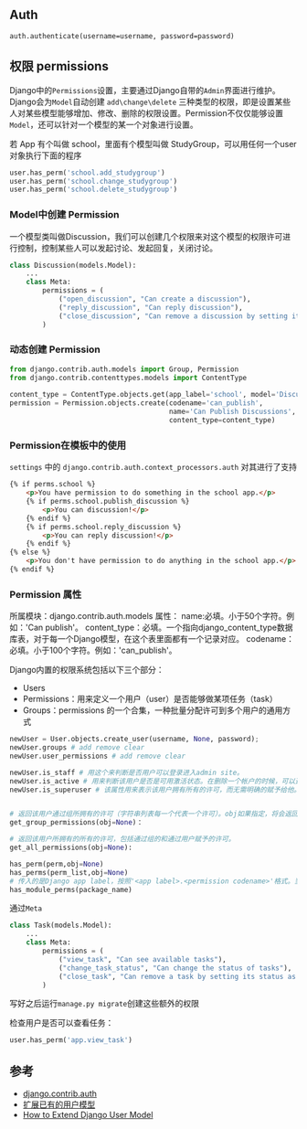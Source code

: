 ## Auth

`auth.authenticate(username=username, password=password)`

## 权限 permissions

Django中的`Permissions`设置，主要通过Django自带的`Admin`界面进行维护。Django会为`Model`自动创建 `add\change\delete` 三种类型的权限，即是设置某些人对某些模型能够增加、修改、删除的权限设置。Permission不仅仅能够设置`Model`，还可以针对一个模型的某一个对象进行设置。 

若 App 有个叫做 school，里面有个模型叫做 StudyGroup，可以用任何一个user对象执行下面的程序

```python
user.has_perm('school.add_studygroup')
user.has_perm('school.change_studygroup')
user.has_perm('school.delete_studygroup')
```

### Model中创建 Permission

一个模型类叫做Discussion，我们可以创建几个权限来对这个模型的权限许可进行控制，控制某些人可以发起讨论、发起回复，关闭讨论。

```python
class Discussion(models.Model):
    ...
    class Meta:
        permissions = (
            ("open_discussion", "Can create a discussion"),
            ("reply_discussion", "Can reply discussion"),
            ("close_discussion", "Can remove a discussion by setting its status as closed"),
        )
```

### 动态创建 Permission

```python
from django.contrib.auth.models import Group, Permission
from django.contrib.contenttypes.models import ContentType
 
content_type = ContentType.objects.get(app_label='school', model='Discussion')
permission = Permission.objects.create(codename='can_publish',
                                       name='Can Publish Discussions',
                                       content_type=content_type)
```

### Permission在模板中的使用
`settings` 中的 `django.contrib.auth.context_processors.auth` 对其进行了支持

```html
{% if perms.school %}
    <p>You have permission to do something in the school app.</p>
    {% if perms.school.publish_discussion %}
        <p>You can discussion!</p>
    {% endif %}
    {% if perms.school.reply_discussion %}
        <p>You can reply discussion!</p>
    {% endif %}
{% else %}
    <p>You don't have permission to do anything in the school app.</p>
{% endif %}
```


### Permission 属性
所属模块：django.contrib.auth.models
属性：
name:必填。小于50个字符。例如：'Can publish'。
content_type：必填。一个指向django_content_type数据库表，对于每一个Django模型，在这个表里面都有一个记录对应。
codename：必填。小于100个字符。例如：'can_publish'。



 Django内置的权限系统包括以下三个部分：

* Users
* Permissions：用来定义一个用户（user）是否能够做某项任务（task）
* Groups：permissions 的一个合集，一种批量分配许可到多个用户的通用方式



```python
newUser = User.objects.create_user(username, None, password);
newUser.groups # add remove clear
newUser.user_permissions # add remove clear

newUser.is_staff # 用这个来判断是否用户可以登录进入admin site。
newUser.is_active # 用来判断该用户是否是可用激活状态。在删除一个帐户的时候，可以选择将这个属性置为False，而不是真正删除。这样如果应用有外键引用到这个用户，外键就不会被破坏。
newUser.is_superuser # 该属性用来表示该用户拥有所有的许可，而无需明确的赋予给他。


# 返回该用户通过组所拥有的许可（字符串列表每一个代表一个许可）。obj如果指定，将会返回关于该对象的许可，而不是模型。
get_group_permissions(obj=None)：

# 返回该用户所拥有的所有的许可，包括通过组的和通过用户赋予的许可。
get_all_permissions(obj=None):

has_perm(perm,obj=None)
has_perms(perm_list,obj=None)
# 传入的是Django app label，按照'<app label>.<permission codename>'格式。当用户拥有该app label下面所有的perm时，返回值为True。如果用户为inactive，返回值永远为False。
has_module_perms(package_name)
```




通过`Meta`

```python
class Task(models.Model):
    ...
    class Meta:
        permissions = (
            ("view_task", "Can see available tasks"),
            ("change_task_status", "Can change the status of tasks"),
            ("close_task", "Can remove a task by setting its status as closed"),
        )
```

写好之后运行`manage.py migrate`创建这些额外的权限

检查用户是否可以查看任务：

```python
user.has_perm('app.view_task')
```



## 参考
* [django.contrib.auth](https://yiyibooks.cn/xx/django_182/ref/contrib/auth.html)
* [扩展已有的用户模型](https://yiyibooks.cn/xx/django_182/topics/auth/customizing.html#extending-the-existing-user-model)
* [How to Extend Django User Model](https://simpleisbetterthancomplex.com/tutorial/2016/07/22/how-to-extend-django-user-model.html)